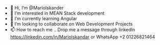 - 👋 Hi, I’m @MarioIskander
- 👀 I’m interested in MEAN Stack development
- 🌱 I’m currently learning Angular
- 💞️ I’m looking to collaborate on Web Development Projects
- 📫 How to reach me .. Drop me a message through linkedIn https://linkedin.com/in/MarioIskandar or WhatsApp +2 01226821464

<!---
MarioGamal/MarioGamal is a ✨ special ✨ repository because its `README.md` (this file) appears on your GitHub profile.
You can click the Preview link to take a look at your changes.
--->

